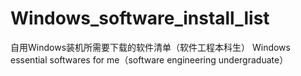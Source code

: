 # Windows_software_install_list
自用Windows装机所需要下载的软件清单（软件工程本科生）
Windows essential softwares for me（software engineering undergraduate）
